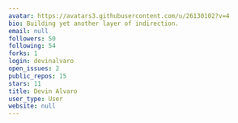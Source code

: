 ```yaml
---
avatar: https://avatars3.githubusercontent.com/u/26130102?v=4
bio: Building yet another layer of indirection.
email: null
followers: 50
following: 54
forks: 1
login: devinalvaro
open_issues: 2
public_repos: 15
stars: 11
title: Devin Alvaro
user_type: User
website: null
---
```

